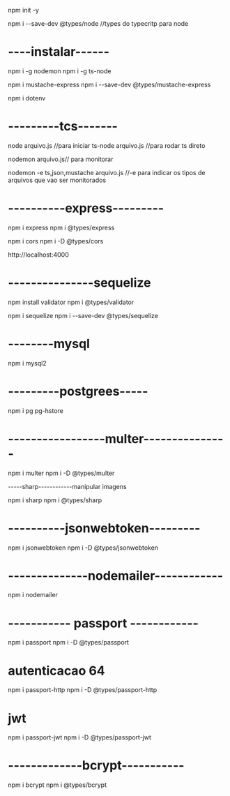 npm init -y

npm i --save-dev @types/node //types do typecritp para node


# ----instalar------
npm i -g nodemon
npm i -g ts-node

npm i mustache-express
npm i --save-dev @types/mustache-express


npm i dotenv
# ---------tcs-------

node arquivo.js //para iniciar
ts-node arquivo.js //para rodar ts direto


nodemon arquivo.js// para monitorar

nodemon -e ts,json,mustache arquivo.js //-e para indicar os tipos de arquivos que vao ser monitorados



# ----------express---------
npm i express
npm i @types/express



npm i cors
npm i -D @types/cors

http://localhost:4000


# ---------------sequelize

npm install validator
npm i @types/validator

npm i sequelize
npm i --save-dev @types/sequelize

# --------mysql
npm i mysql2


# ---------postgrees-----

npm i pg pg-hstore


# -----------------multer---------------

npm i multer
npm i -D @types/multer


-----sharp------------manipular imagens

npm i sharp 
npm i @types/sharp



# ----------jsonwebtoken---------

npm i jsonwebtoken
npm i -D @types/jsonwebtoken


# --------------nodemailer------------

npm i nodemailer


# ----------- passport ------------
npm i passport 
npm i -D @types/passport

# autenticacao 64

npm i passport-http
npm i -D @types/passport-http


# jwt 
npm i passport-jwt
npm i -D @types/passport-jwt

# -------------bcrypt-----------

npm i bcrypt
npm i @types/bcrypt